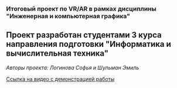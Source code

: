 ### Итоговый проект по VR/AR в рамках дисциплины "Инженерная и компьютерная графика" 

## Проект разработан студентами 3 курса направления подготовки "Информатика и вычислительная техника" 

_Авторы проекта: Логинова Софья и Шульман Эмиль_

[Ссылка на видео с демонстрацией работы](https://youtube.com/shorts/heCcG_OdZow?feature=share)

